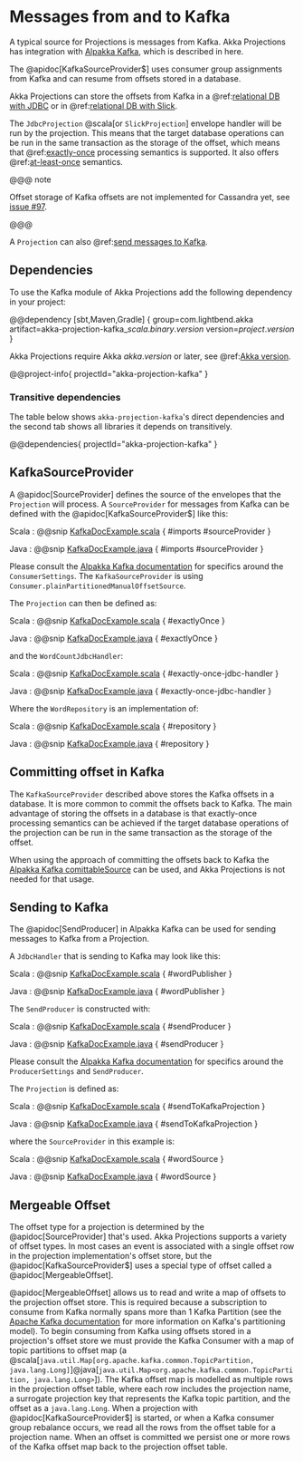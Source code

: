 # Messages from and to Kafka

A typical source for Projections is messages from Kafka. Akka Projections has integration with 
[Alpakka Kafka](https://doc.akka.io/docs/alpakka-kafka/current/), which is described in here.

The @apidoc[KafkaSourceProvider$] uses consumer group assignments from Kafka and can resume from offsets stored in
a database.

Akka Projections can store the offsets from Kafka in a @ref:[relational DB with JDBC](jdbc.md)
or in @ref:[relational DB with Slick](slick.md).

The `JdbcProjection` @scala[or `SlickProjection`] envelope handler will be run by the projection. This means that the target database
operations can be run in the same transaction as the storage of the offset, which means that @ref:[exactly-once](jdbc.md#exactly-once)
processing semantics is supported. It also offers @ref:[at-least-once](jdbc.md#at-least-once) semantics.

@@@ note

Offset storage of Kafka offsets are not implemented for Cassandra yet, see [issue #97](https://github.com/akka/akka-projection/issues/97).
 
@@@

A `Projection` can also @ref:[send messages to Kafka](#sending-to-kafka).

## Dependencies

To use the Kafka module of Akka Projections add the following dependency in your project:

@@dependency [sbt,Maven,Gradle] {
  group=com.lightbend.akka
  artifact=akka-projection-kafka_$scala.binary.version$
  version=$project.version$
}

Akka Projections require Akka $akka.version$ or later, see @ref:[Akka version](overview.md#akka-version).

@@project-info{ projectId="akka-projection-kafka" }

### Transitive dependencies

The table below shows `akka-projection-kafka`'s direct dependencies and the second tab shows all libraries it depends on transitively.

@@dependencies{ projectId="akka-projection-kafka" }

## KafkaSourceProvider

A @apidoc[SourceProvider] defines the source of the envelopes that the `Projection` will process. A `SourceProvider`
for messages from Kafka can be defined with the @apidoc[KafkaSourceProvider$] like this:

Scala
:  @@snip [KafkaDocExample.scala](/examples/src/test/scala/docs/kafka/KafkaDocExample.scala) { #imports #sourceProvider }

Java
:  @@snip [KafkaDocExample.java](/examples/src/test/java/jdocs/kafka/KafkaDocExample.java) { #imports #sourceProvider }

Please consult the [Alpakka Kafka documentation](https://doc.akka.io/docs/alpakka-kafka/current/consumer.html) for
specifics around the `ConsumerSettings`. The `KafkaSourceProvider` is using `Consumer.plainPartitionedManualOffsetSource`.

The `Projection` can then be defined as:

Scala
:  @@snip [KafkaDocExample.scala](/examples/src/test/scala/docs/kafka/KafkaDocExample.scala) { #exactlyOnce }

Java
:  @@snip [KafkaDocExample.java](/examples/src/test/java/jdocs/kafka/KafkaDocExample.java) { #exactlyOnce }

and the `WordCountJdbcHandler`:

Scala
:  @@snip [KafkaDocExample.scala](/examples/src/test/scala/docs/kafka/KafkaDocExample.scala) { #exactly-once-jdbc-handler }

Java
:  @@snip [KafkaDocExample.java](/examples/src/test/java/jdocs/kafka/KafkaDocExample.java) { #exactly-once-jdbc-handler }

Where the `WordRepository` is an implementation of:

Scala
:  @@snip [KafkaDocExample.scala](/examples/src/test/scala/docs/kafka/KafkaDocExample.scala) { #repository }

Java
:  @@snip [KafkaDocExample.java](/examples/src/test/java/jdocs/kafka/KafkaDocExample.java) { #repository }

## Committing offset in Kafka

The `KafkaSourceProvider` described above stores the Kafka offsets in a database. It is more common to
commit the offsets back to Kafka. The main advantage of storing the offsets in a database is that exactly-once
processing semantics can be achieved if the target database operations of the projection can be run in the same
transaction as the storage of the offset.

When using the approach of committing the offsets back to Kafka the [Alpakka Kafka comittableSource](https://doc.akka.io/docs/alpakka-kafka/current/consumer.html)
can be used, and Akka Projections is not needed for that usage.

## Sending to Kafka

The @apidoc[SendProducer] in Alpakka Kafka can be used for sending messages to Kafka from a Projection.

A `JdbcHandler` that is sending to Kafka may look like this:

Scala
:  @@snip [KafkaDocExample.scala](/examples/src/test/scala/docs/kafka/KafkaDocExample.scala) { #wordPublisher }

Java
:  @@snip [KafkaDocExample.java](/examples/src/test/java/jdocs/kafka/KafkaDocExample.java) { #wordPublisher }

The `SendProducer` is constructed with:

Scala
:  @@snip [KafkaDocExample.scala](/examples/src/test/scala/docs/kafka/KafkaDocExample.scala) { #sendProducer }

Java
:  @@snip [KafkaDocExample.java](/examples/src/test/java/jdocs/kafka/KafkaDocExample.java) { #sendProducer }

Please consult the [Alpakka Kafka documentation](https://doc.akka.io/docs/alpakka-kafka/current/producer.html) for
specifics around the `ProducerSettings` and `SendProducer`.

The `Projection` is defined as:

Scala
:  @@snip [KafkaDocExample.scala](/examples/src/test/scala/docs/kafka/KafkaDocExample.scala) { #sendToKafkaProjection }

Java
:  @@snip [KafkaDocExample.java](/examples/src/test/java/jdocs/kafka/KafkaDocExample.java) { #sendToKafkaProjection }

where the `SourceProvider` in this example is:

Scala
:  @@snip [KafkaDocExample.scala](/examples/src/test/scala/docs/kafka/KafkaDocExample.scala) { #wordSource }

Java
:  @@snip [KafkaDocExample.java](/examples/src/test/java/jdocs/kafka/KafkaDocExample.java) { #wordSource }

## Mergeable Offset

The offset type for a projection is determined by the @apidoc[SourceProvider] that's used.
Akka Projections supports a variety of offset types.
In most cases an event is associated with a single offset row in the projection implementation's offset store, but the @apidoc[KafkaSourceProvider$] uses a special type of offset called a @apidoc[MergeableOffset].

@apidoc[MergeableOffset] allows us to read and write a map of offsets to the projection offset store.
This is required because a subscription to consume from Kafka normally spans more than 1 Kafka Partition (see the [Apache Kafka documentation](https://kafka.apache.org/documentation/#intro_topics) for more information on Kafka's partitioning model).
To begin consuming from Kafka using offsets stored in a projection's offset store we must provide the Kafka Consumer with a map of topic partitions to offset map (a @scala[`java.util.Map[org.apache.kafka.common.TopicPartition, java.lang.Long]`]@java[`java.util.Map<org.apache.kafka.common.TopicPartition, java.lang.Long>`]).
The Kafka offset map is modelled as multiple rows in the projection offset table, where each row includes the projection name, a surrogate projection key that represents the Kafka topic partition, and the offset as a `java.lang.Long`.
When a projection with @apidoc[KafkaSourceProvider$] is started, or when a Kafka consumer group rebalance occurs, we read all the rows from the offset table for a projection name.
When an offset is committed we persist one or more rows of the Kafka offset map back to the projection offset table.

